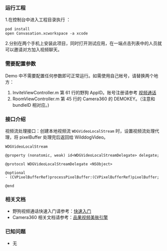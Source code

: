 ### 运行工程
1.在控制台中进入工程目录执行 ：

```
pod install
open Convasation.xcworkspace -a xcode
```
2.分别在两个手机上安装此项目，同时打开测试应用，在一端点击列表中的人员就可以邀请对方加入视频聊天。  
	  
### 需要配置参数
Demo 中不需要配置任何参数即可正常运行。如需使用自己帐号，请替换两个地方：

1. InviteViewController.m 第 61 行的野狗 AppID。账号注册请参考 [视频通话](https://docs.wilddog.com/video/iOS/quickstart/ios-conversation.html)
2. RoomViewController.m 第 45 行的 Camera360 的 DEMOKEY。（注意和 bundleID 相对应。)

### 接口介绍
视频流处理接口：创建本地视频流 `WDGVideoLocalStream` 时，设置视频流处理代理，将 pixelBuffer 处理完后返回给 WilddogVideo。

`WDGVideoLocalStream`


```
@property (nonatomic, weak) id<WDGVideoLocalStreamDelegate> delegate;

@protocol WDGVideoLocalStreamDelegate <NSObject>

@optional
- (CVPixelBufferRef)processPixelBuffer:(CVPixelBufferRef)pixelBuffer;

@end
```

### 相关文档
- 野狗视频通话快速入门请参考：[快速入门](https://docs.wilddog.com/video/iOS/quickstart/ios-conversation.html)
- Camera360 相关文档请参考：[品果视频美肤引擎](https://github.com/pinguo/PGSkinPrettifyEngine)

### 已知问题
- 无
